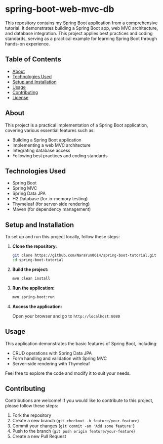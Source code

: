 # spring-boot-web-mvc-db
This repository contains my Spring Boot application from a comprehensive tutorial. It demonstrates building a Spring Boot app, web MVC architecture, and database integration. This project applies best practices and coding standards, serving as a practical example for learning Spring Boot through hands-on experience.

## Table of Contents

- [About](#about)
- [Technologies Used](#technologies-used)
- [Setup and Installation](#setup-and-installation)
- [Usage](#usage)
- [Contributing](#contributing)
- [License](#license)

## About

This project is a practical implementation of a Spring Boot application, covering various essential features such as:

- Building a Spring Boot application
- Implementing a web MVC architecture
- Integrating database access
- Following best practices and coding standards

## Technologies Used

- Spring Boot
- Spring MVC
- Spring Data JPA
- H2 Database (for in-memory testing)
- Thymeleaf (for server-side rendering)
- Maven (for dependency management)

## Setup and Installation

To set up and run this project locally, follow these steps:

1. **Clone the repository:**

    ```sh
    git clone https://github.com/NaraYun0614/spring-boot-tutorial.git
    cd spring-boot-tutorial
    ```

2. **Build the project:**

    ```sh
    mvn clean install
    ```

3. **Run the application:**

    ```sh
    mvn spring-boot:run
    ```

4. **Access the application:**

    Open your browser and go to `http://localhost:8080`

## Usage

This application demonstrates the basic features of Spring Boot, including:

- CRUD operations with Spring Data JPA
- Form handling and validation with Spring MVC
- Server-side rendering with Thymeleaf

Feel free to explore the code and modify it to suit your needs.

## Contributing

Contributions are welcome! If you would like to contribute to this project, please follow these steps:

1. Fork the repository
2. Create a new branch (`git checkout -b feature/your-feature`)
3. Commit your changes (`git commit -am 'Add some feature'`)
4. Push to the branch (`git push origin feature/your-feature`)
5. Create a new Pull Request

